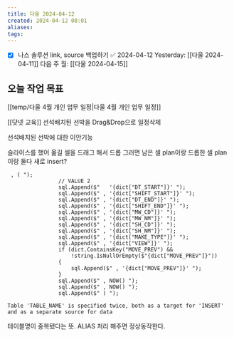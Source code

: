 ```yaml
---
title: 다울 2024-04-12
created: 2024-04-12 08:01
aliases: 
tags:
---
```

- [x] 나스 솔루션 link, source 백업하기 ✅ 2024-04-12
Yesterday: [[다울 2024-04-11]]
다음 주 월: [[다울 2024-04-15]]

## 오늘 작업 목표

[[temp/다울 4월 개인 업무 일정|다울 4월 개인 업무 일정]]




[[닷넷 교육]]
선석배치된 선박을 Drag&Drop으로 일정삭제

선석배치된 선박에 대한 이안기능

슬라이스를 했어
옮길 셀을 드래그 해서
드롭
그러면 
남은 셀 plan이랑 드롭한 셀 plan이랑 둘다 새로 insert? 


```
 , ( ");
                // VALUE 2
                sql.Append($"   '{dict["DT_START"]}' ");
                sql.Append($" , '{dict["SHIFT_START"]}' ");
                sql.Append($" , '{dict["DT_END"]}' ");
                sql.Append($" , '{dict["SHIFT_END"]}' ");
                sql.Append($" , '{dict["MW_CD"]}' ");
                sql.Append($" , '{dict["MW_NM"]}' ");
                sql.Append($" , '{dict["SH_CD"]}' ");
                sql.Append($" , '{dict["SH_NM"]}' ");
                sql.Append($" , '{dict["MAKE_TYPE"]}' ");
                sql.Append($" , '{dict["VIEW"]}' ");
                if (dict.ContainsKey("MOVE_PREV") &&
                    !string.IsNullOrEmpty($"{dict["MOVE_PREV"]}"))
                {
                    sql.Append($" , '{dict["MOVE_PREV"]}' ");
                }
                sql.Append($" , NOW() ");
                sql.Append($" , NOW() ");
                sql.Append($" ) ");
```

```
Table 'TABLE_NAME' is specified twice, both as a target for 'INSERT' and as a separate source for data
```
테이블명이 중복됐다는 뜻. ALIAS 처리 해주면 정상동작한다.






